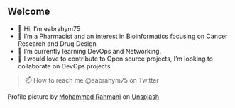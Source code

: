 ## Welcome
- 👋 Hi, I’m eabrahym75
- 👀 I’m a Pharmacist and an interest in Bioinformatics focusing on Cancer Research and Drug Design
- 🌱 I’m currently learning DevOps and Networking.
- 💞️ I would love to contribute to Open source projects, I’m looking to collaborate on DevOps projects
> 📫 How to reach me @eabrahym75 on Twitter

<!---
eabrahym75/eabrahym75 is a ✨ special ✨ repository because its `README.md` (this file) appears on your GitHub profile.
You can click the Preview link to take a look at your changes.
--->

Profile picture by <a href="https://unsplash.com/@afgprogrammer?utm_source=unsplash&utm_medium=referral&utm_content=creditCopyText">Mohammad Rahmani</a> on <a href="https://unsplash.com/photos/Hb-WIlu_VYM?utm_source=unsplash&utm_medium=referral&utm_content=creditCopyText">Unsplash</a>
  
